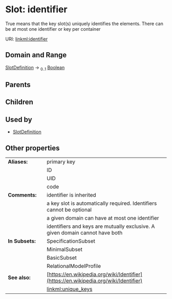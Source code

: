 
# Slot: identifier

True means that the key slot(s) uniquely identifies the elements. There can be at most one identifier or key per container

URI: [linkml:identifier](https://w3id.org/linkml/identifier)


## Domain and Range

[SlotDefinition](SlotDefinition.md) &#8594;  <sub>0..1</sub> [Boolean](types/Boolean.md)

## Parents


## Children


## Used by

 * [SlotDefinition](SlotDefinition.md)

## Other properties

|  |  |  |
| --- | --- | --- |
| **Aliases:** | | primary key |
|  | | ID |
|  | | UID |
|  | | code |
| **Comments:** | | identifier is inherited |
|  | | a key slot is automatically required.  Identifiers cannot be optional |
|  | | a given domain can have at most one identifier |
|  | | identifiers and keys are mutually exclusive.  A given domain cannot have both |
| **In Subsets:** | | SpecificationSubset |
|  | | MinimalSubset |
|  | | BasicSubset |
|  | | RelationalModelProfile |
| **See also:** | | [https://en.wikipedia.org/wiki/Identifier](https://en.wikipedia.org/wiki/Identifier) |
|  | | [linkml:unique_keys](linkml:unique_keys) |